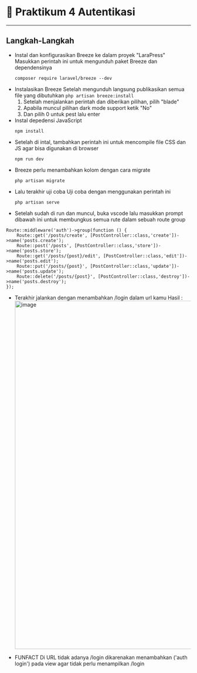 # 🚀 Praktikum 4 Autentikasi

---

## Langkah-Langkah
- Instal dan konfigurasikan Breeze ke dalam proyek "LaraPress"
  Masukkan perintah ini untuk mengunduh paket Breeze dan dependensinya
  ```
  composer require laravel/breeze --dev
  ```
- Instalasikan Breeze
  Setelah mengunduh langsung publikasikan semua file yang dibutuhkan
  ```php artisan breeze:install```
  1. Setelah menjalankan perintah dan diberikan pilihan, pilih "blade"
  2. Apabila muncul pilihan dark mode support ketik "No"
  3. Dan pilih 0 untuk pest lalu enter
- Instal depedensi JavaScript
  ```
  npm install
  ```
- Setelah di intal, tambahkan perintah ini untuk mencompile file CSS dan JS agar bisa digunakan di browser
  ```
  npm run dev
  ```
- Breeze perlu menambahkan kolom dengan cara migrate
  ```
  php artisan migrate
  ```
- Lalu terakhir uji coba
  Uji coba dengan menggunakan perintah ini
  ```
  php artisan serve
  ```
- Setelah sudah di run dan muncul, buka vscode lalu masukkan prompt dibawah ini untuk membungkus semua rute dalam sebuah route group
```
Route::middleware('auth')->group(function () {
    Route::get('/posts/create', [PostController::class,'create'])->name('posts.create');
    Route::post('/posts', [PostController::class,'store'])->name('posts.store');
    Route::get('/posts/{post}/edit', [PostController::class,'edit'])->name('posts.edit');
    Route::put('/posts/{post}', [PostController::class,'update'])->name('posts.update');
    Route::delete('/posts/{post}', [PostController::class,'destroy'])->name('posts.destroy');
});
```
- Terakhir jalankan dengan menambahkan /login dalam url kamu
  Hasil :
  <img width="1902" height="949" alt="image" src="https://github.com/user-attachments/assets/6b7e5493-c821-47a6-8b20-c947e36e2eea" />

- FUNFACT
  Di URL tidak adanya /login dikarenakan menambahkan ('auth login') pada view agar tidak perlu menampilkan /login
